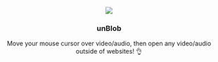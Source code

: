 <p align="center">
    <a href="https://github.com/victor-savinov/unblob">
        <img src="https://github.com/victor-savinov/graphics/blob/master/icons/unblob/unelevated-128.png">
    </a>
</p>

<h3 align="center">unBlob</h3>

<p align="center">Move your mouse cursor over video/audio, then open any video/audio outside of websites! 👌</p>
